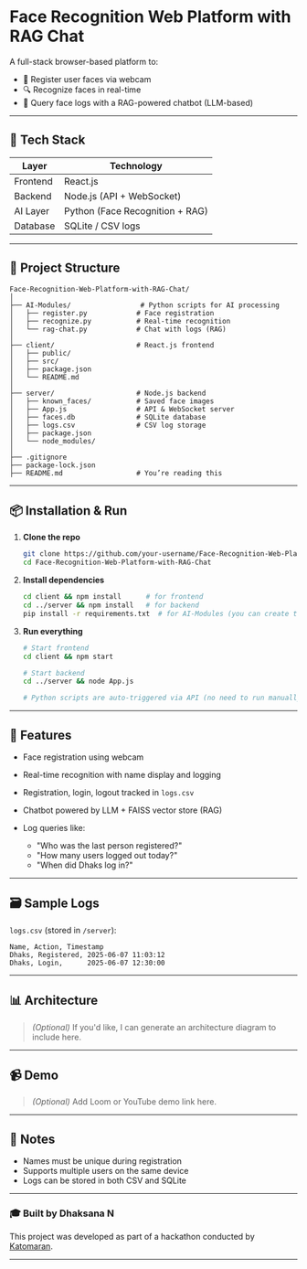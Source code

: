 

# Face Recognition Web Platform with RAG Chat 

A full-stack browser-based platform to:

* 👤 Register user faces via webcam
* 🔍 Recognize faces in real-time
* 💬 Query face logs with a RAG-powered chatbot (LLM-based)

---

## 🧰 Tech Stack

| Layer    | Technology                      |
| -------- | ------------------------------- |
| Frontend | React.js                        |
| Backend  | Node.js (API + WebSocket)       |
| AI Layer | Python (Face Recognition + RAG) |
| Database | SQLite / CSV logs               |

---

## 🚀 Project Structure

```
Face-Recognition-Web-Platform-with-RAG-Chat/
│
├── AI-Modules/                 # Python scripts for AI processing
│   ├── register.py            # Face registration
│   ├── recognize.py           # Real-time recognition
│   └── rag-chat.py            # Chat with logs (RAG)
│
├── client/                    # React.js frontend
│   ├── public/
│   ├── src/
│   ├── package.json
│   └── README.md
│
├── server/                    # Node.js backend
│   ├── known_faces/           # Saved face images
│   ├── App.js                 # API & WebSocket server
│   ├── faces.db               # SQLite database
│   ├── logs.csv               # CSV log storage
│   ├── package.json
│   └── node_modules/
│
├── .gitignore
├── package-lock.json
├── README.md                  # You’re reading this
```

---

## 📦 Installation & Run

1. **Clone the repo**

   ```bash
   git clone https://github.com/your-username/Face-Recognition-Web-Platform-with-RAG-Chat.git
   cd Face-Recognition-Web-Platform-with-RAG-Chat
   ```

2. **Install dependencies**

   ```bash
   cd client && npm install      # for frontend
   cd ../server && npm install   # for backend
   pip install -r requirements.txt  # for AI-Modules (you can create this file)
   ```

3. **Run everything**

   ```bash
   # Start frontend
   cd client && npm start

   # Start backend
   cd ../server && node App.js

   # Python scripts are auto-triggered via API (no need to run manually)
   ```

---

## 🧠 Features

* Face registration using webcam
* Real-time recognition with name display and logging
* Registration, login, logout tracked in `logs.csv`
* Chatbot powered by LLM + FAISS vector store (RAG)
* Log queries like:

  * "Who was the last person registered?"
  * "How many users logged out today?"
  * "When did Dhaks log in?"

---

## 🗃 Sample Logs

`logs.csv` (stored in `/server`):

```
Name, Action, Timestamp
Dhaks, Registered, 2025-06-07 11:03:12
Dhaks, Login,      2025-06-07 12:30:00
```

---

## 📊 Architecture

> *(Optional)* If you'd like, I can generate an architecture diagram to include here.

---

## 📹 Demo

> *(Optional)* Add Loom or YouTube demo link here.

---

## 📝 Notes

* Names must be unique during registration
* Supports multiple users on the same device
* Logs can be stored in both CSV and SQLite

---

### 🎓 Built by Dhaksana N

This project was developed as part of a hackathon conducted by [Katomaran](https://katomaran.com).

---

